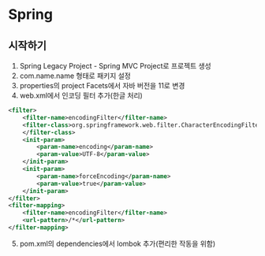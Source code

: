 # Spring

## 시작하기
1. Spring Legacy Project - Spring MVC Project로 프로젝트 생성
2. com.name.name 형태로 패키지 설정
3. properties의 project Facets에서 자바 버전을 11로 변경
4. web.xml에서 인코딩 필터 추가(한글 처리)
```xml
<filter>
	<filter-name>encodingFilter</filter-name>
	<filter-class>org.springframework.web.filter.CharacterEncodingFilter
	</filter-class>
	<init-param>
		<param-name>encoding</param-name>
		<param-value>UTF-8</param-value>
	</init-param>
	<init-param>
		<param-name>forceEncoding</param-name>
		<param-value>true</param-value>
	</init-param>
</filter>
<filter-mapping>
	<filter-name>encodingFilter</filter-name>
	<url-pattern>/*</url-pattern>
</filter-mapping>
```
5. pom.xml의 dependencies에서 lombok 추가(편리한 작동을 위함)